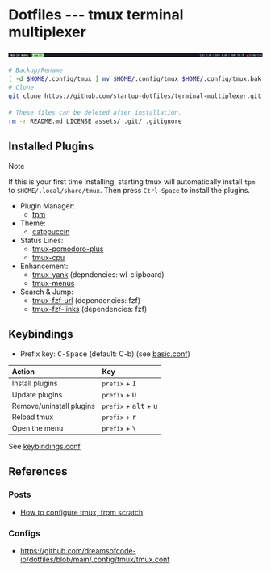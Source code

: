 # Dotfiles --- tmux terminal multiplexer

![Screenshot](./assets/tmux.png)

```sh
# Backup/Rename
[ -d $HOME/.config/tmux ] mv $HOME/.config/tmux $HOME/.config/tmux.bak
# Clone
git clone https://github.com/startup-dotfiles/terminal-multiplexer.git $HOME/.config/tmux

# These files can be deleted after installation.
rm -r README.md LICENSE assets/ .git/ .gitignore
```

## Installed Plugins

> [!NOTE]
> If this is your first time installing, starting tmux will automatically install `tpm` to `$HOME/.local/share/tmux`.
> Then press `Ctrl-Space` to install the plugins.

- Plugin Manager:
  - [tpm](https://github.com/tmux-plugins/tpm)
- Theme:
  - [catppuccin](https://github.com/catppuccin/tmux)
- Status Lines:
  - [tmux-pomodoro-plus](https://github.com/olimorris/tmux-pomodoro-plus)
  - [tmux-cpu](https://github.com/tmux-plugins/tmux-cpu)
- Enhancement:
  - [tmux-yank](https://github.com/tmux-plugins/tmux-yank) (depndencies: wl-clipboard)
  - [tmux-menus](https://github.com/jaclu/tmux-menus)
- Search & Jump:
  - [tmux-fzf-url](https://github.com/wfxr/tmux-fzf-url) (dependencies: fzf)
  - [tmux-fzf-links](https://github.com/alberti42/tmux-fzf-links) (dependencies: fzf)

## Keybindings

- Prefix key: <kbd>C-Space</kbd> (default: C-b) (see [basic.conf](./basic.conf))

| Action                    | Key                                        |
| :------------------------ | :----------------------------------------- |
| Install plugins           |  `prefix` + <kbd>I</kbd>                   |
| Update plugins            |  `prefix` + <kbd>U</kbd>                   |
| Remove/uninstall plugins  |  `prefix` + <kbd>alt</kbd> + <kbd>u</kbd>  |
| Reload tmux               |  `prefix` + <kbd>r</kbd>                   |
| Open the menu             |  `prefix` + <kbd>\\</kbd>                  |

See [keybindings.conf](./keybindings.conf)

## References

### Posts

- [How to configure tmux, from scratch](https://ianthehenry.com/posts/how-to-configure-tmux/)

### Configs

- <https://github.com/dreamsofcode-io/dotfiles/blob/main/.config/tmux/tmux.conf>
